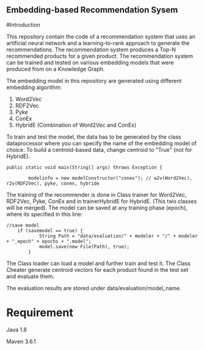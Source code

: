 ## Embedding-based Recommendation Sysem

#Introduction

This repository contain the code of a recommendation system that uses an artificial neural network and a learning-to-rank approach to generate the recommendations. The recommendation system produces a Top-N recommended products for a given product.
The recommendation system can be trained and tested on various embedding models that were produced from on a Knowledge Graph.

The embedding model in this repository are generated using different embedding algorithm:
1.  Word2Vec
2.  RDF2Vec
3.  Pyke
4.  ConEx 
5.  HybridE (Combination of Word2Vec and ConEx)


To train and test the model, the data has to be generated by the class dataprocessor where you can specify the name of the embedding model
of choice. To build a centroid-based data, change centroid to "True" (not for HybridE).

```
public static void main(String[] args) throws Exception {

        modelinfo = new modelConstructor("conex"); // w2v(Word2Vec), r2v(RDF2Vec), pyke, conex, hybride

```

The training of the recommender is done in Class trainer for Word2Vec, RDF2Vec, Pyke, ConEx and in trainerHybridE for HybridE. (This two classes will be merged). The model can be saved at any training phase (epoch), where its specified in this line:
```
//save model
    if (savemodel == true) {
            String Path = "data/evaluation/" + modeler + "/" + modeler + "_epoch" + epochs + ".model";
            model.save(new File(Path), true);
        }
```
The Class loader can load a model and further train and test it. 
The Class Cheater generate centroid vectors for each product found in the test set and evaluate them.

The evaluation results are stored under data/evaluation/model_name.

# Requirement

Java 1.8

Maven 3.6.1




